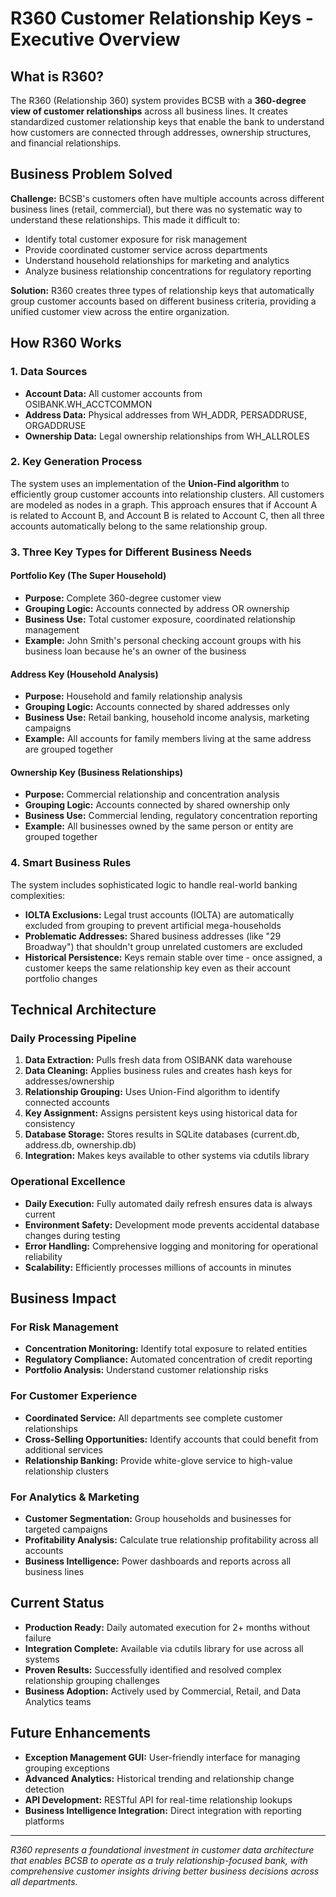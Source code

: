 # R360 Customer Relationship Keys - Executive Overview

## What is R360?

The R360 (Relationship 360) system provides BCSB with a **360-degree view of customer relationships** across all business lines. It creates standardized customer relationship keys that enable the bank to understand how customers are connected through addresses, ownership structures, and financial relationships.

## Business Problem Solved

**Challenge:** BCSB's customers often have multiple accounts across different business lines (retail, commercial), but there was no systematic way to understand these relationships. This made it difficult to:
- Identify total customer exposure for risk management
- Provide coordinated customer service across departments  
- Understand household relationships for marketing and analytics
- Analyze business relationship concentrations for regulatory reporting

**Solution:** R360 creates three types of relationship keys that automatically group customer accounts based on different business criteria, providing a unified customer view across the entire organization.

## How R360 Works

### 1. Data Sources
- **Account Data:** All customer accounts from OSIBANK.WH_ACCTCOMMON
- **Address Data:** Physical addresses from WH_ADDR, PERSADDRUSE, ORGADDRUSE
- **Ownership Data:** Legal ownership relationships from WH_ALLROLES

### 2. Key Generation Process

The system uses an implementation of the **Union-Find algorithm** to efficiently group customer accounts into relationship clusters. All customers are modeled as nodes in a graph. This approach ensures that if Account A is related to Account B, and Account B is related to Account C, then all three accounts automatically belong to the same relationship group.

### 3. Three Key Types for Different Business Needs

#### **Portfolio Key** (The Super Household)
- **Purpose:** Complete 360-degree customer view
- **Grouping Logic:** Accounts connected by address OR ownership
- **Business Use:** Total customer exposure, coordinated relationship management
- **Example:** John Smith's personal checking account groups with his business loan because he's an owner of the business

#### **Address Key** (Household Analysis) 
- **Purpose:** Household and family relationship analysis
- **Grouping Logic:** Accounts connected by shared addresses only
- **Business Use:** Retail banking, household income analysis, marketing campaigns
- **Example:** All accounts for family members living at the same address are grouped together

#### **Ownership Key** (Business Relationships)
- **Purpose:** Commercial relationship and concentration analysis
- **Grouping Logic:** Accounts connected by shared ownership only
- **Business Use:** Commercial lending, regulatory concentration reporting
- **Example:** All businesses owned by the same person or entity are grouped together

### 4. Smart Business Rules

The system includes sophisticated logic to handle real-world banking complexities:

- **IOLTA Exclusions:** Legal trust accounts (IOLTA) are automatically excluded from grouping to prevent artificial mega-households
- **Problematic Addresses:** Shared business addresses (like "29 Broadway") that shouldn't group unrelated customers are excluded
- **Historical Persistence:** Keys remain stable over time - once assigned, a customer keeps the same relationship key even as their account portfolio changes

## Technical Architecture

### Daily Processing Pipeline
1. **Data Extraction:** Pulls fresh data from OSIBANK data warehouse
2. **Data Cleaning:** Applies business rules and creates hash keys for addresses/ownership
3. **Relationship Grouping:** Uses Union-Find algorithm to identify connected accounts  
4. **Key Assignment:** Assigns persistent keys using historical data for consistency
5. **Database Storage:** Stores results in SQLite databases (current.db, address.db, ownership.db)
6. **Integration:** Makes keys available to other systems via cdutils library

### Operational Excellence
- **Daily Execution:** Fully automated daily refresh ensures data is always current
- **Environment Safety:** Development mode prevents accidental database changes during testing
- **Error Handling:** Comprehensive logging and monitoring for operational reliability
- **Scalability:** Efficiently processes millions of accounts in minutes

## Business Impact

### For Risk Management
- **Concentration Monitoring:** Identify total exposure to related entities
- **Regulatory Compliance:** Automated concentration of credit reporting
- **Portfolio Analysis:** Understand customer relationship risks

### For Customer Experience  
- **Coordinated Service:** All departments see complete customer relationships
- **Cross-Selling Opportunities:** Identify accounts that could benefit from additional services
- **Relationship Banking:** Provide white-glove service to high-value relationship clusters

### For Analytics & Marketing
- **Customer Segmentation:** Group households and businesses for targeted campaigns
- **Profitability Analysis:** Calculate true relationship profitability across all accounts
- **Business Intelligence:** Power dashboards and reports across all business lines

## Current Status

- **Production Ready:** Daily automated execution for 2+ months without failure
- **Integration Complete:** Available via cdutils library for use across all systems
- **Proven Results:** Successfully identified and resolved complex relationship grouping challenges
- **Business Adoption:** Actively used by Commercial, Retail, and Data Analytics teams

## Future Enhancements

- **Exception Management GUI:** User-friendly interface for managing grouping exceptions
- **Advanced Analytics:** Historical trending and relationship change detection
- **API Development:** RESTful API for real-time relationship lookups
- **Business Intelligence Integration:** Direct integration with reporting platforms

---

*R360 represents a foundational investment in customer data architecture that enables BCSB to operate as a truly relationship-focused bank, with comprehensive customer insights driving better business decisions across all departments.*
